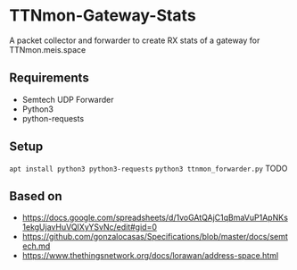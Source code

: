 # TTNmon-Gateway-Stats
A packet collector and forwarder to create RX stats of a gateway for TTNmon.meis.space

## Requirements
- Semtech UDP Forwarder
- Python3
- python-requests

## Setup
``apt install python3 python3-requests``
``python3 ttnmon_forwarder.py``
TODO

## Based on
- https://docs.google.com/spreadsheets/d/1voGAtQAjC1qBmaVuP1ApNKs1ekgUjavHuVQIXyYSvNc/edit#gid=0
- https://github.com/gonzalocasas/Specifications/blob/master/docs/semtech.md
- https://www.thethingsnetwork.org/docs/lorawan/address-space.html
